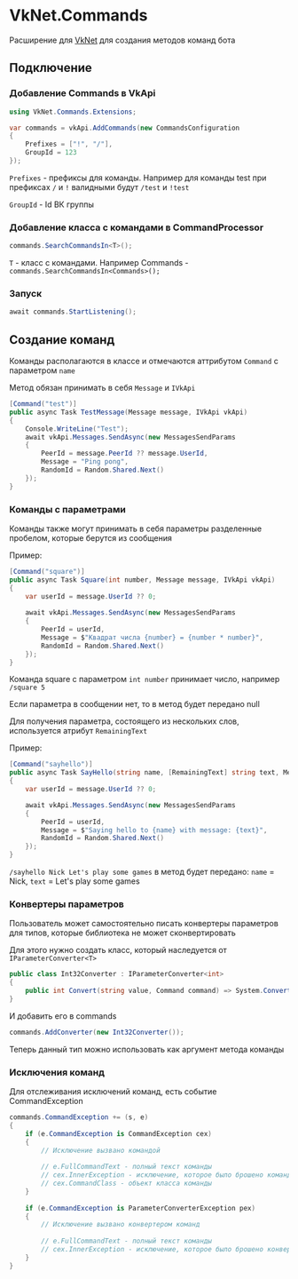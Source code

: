 # VkNet.Commands

Расширение для [VkNet](https://github.com/vknet/vk) для создания методов команд бота

## Подключение

### Добавление Commands в VkApi
```C#
using VkNet.Commands.Extensions;

var commands = vkApi.AddCommands(new CommandsConfiguration
{
    Prefixes = ["!", "/"],
    GroupId = 123
});
```
`Prefixes` - префиксы для команды. Например для команды test при префиксах `/` и `!` валидными будут `/test` и `!test`

`GroupId` - Id ВК группы

### Добавление класса с командами в CommandProcessor

```C#
commands.SearchCommandsIn<T>();
```
`T` - класс с командами. Например Commands - `commands.SearchCommandsIn<Commands>();`

### Запуск

```C#
await commands.StartListening();
```

## Создание команд

Команды располагаются в классе и отмечаются аттрибутом `Command` с параметром `name`

Метод обязан принимать в себя `Message` и `IVkApi`
```C#
[Command("test")]
public async Task TestMessage(Message message, IVkApi vkApi)
{
    Console.WriteLine("Test");
    await vkApi.Messages.SendAsync(new MessagesSendParams
    {
        PeerId = message.PeerId ?? message.UserId,
        Message = "Ping pong",
        RandomId = Random.Shared.Next()
    });
}
```

### Команды с параметрами

Команды также могут принимать в себя параметры разделенные пробелом, которые берутся из сообщения

Пример:
```C#
[Command("square")]
public async Task Square(int number, Message message, IVkApi vkApi)
{
    var userId = message.UserId ?? 0;
    
    await vkApi.Messages.SendAsync(new MessagesSendParams
    {
        PeerId = userId,
        Message = $"Квадрат числа {number} = {number * number}",
        RandomId = Random.Shared.Next()
    });
}
```

Команда square с параметром `int number` принимает число, например `/square 5`

Если параметра в сообщении нет, то в метод будет передано null

Для получения параметра, состоящего из нескольких слов, используется атрибут `RemainingText`

Пример:
```C#
[Command("sayhello")]
public async Task SayHello(string name, [RemainingText] string text, Message message, IVkApi vkApi)
{
    var userId = message.UserId ?? 0;

    await vkApi.Messages.SendAsync(new MessagesSendParams
    {
        PeerId = userId,
        Message = $"Saying hello to {name} with message: {text}",
        RandomId = Random.Shared.Next()
    });
}
```
`/sayhello Nick Let's play some games` в метод будет передано: `name` = Nick, `text` = Let's play some games

### Конвертеры параметров

Пользователь может самостоятельно писать конвертеры параметров для типов, которые библиотека не может сконвертировать

Для этого нужно создать класс, который наследуется от `IParameterConverter<T>`

```C#
public class Int32Converter : IParameterConverter<int>
{
    public int Convert(string value, Command command) => System.Convert.ToInt32(value);
}
```

И добавить его в commands

```C#
commands.AddConverter(new Int32Converter());
```

Теперь данный тип можно использовать как аргумент метода команды

### Исключения команд

Для отслеживания исключений команд, есть событие CommandException

```C#
commands.CommandException += (s, e)
{
    if (e.CommandException is CommandException cex)
    {
        // Исключение вызвано командой
        
        // e.FullCommandText - полный текст команды
        // cex.InnerException - исключение, которое было брошено командой
        // cex.CommandClass - объект класса команды
    }
    
    if (e.CommandException is ParameterConverterException pex)
    {
        // Исключение вызвано конвертером команд
        
        // e.FullCommandText - полный текст команды
        // cex.InnerException - исключение, которое было брошено конвертером параметров
    }
}
```